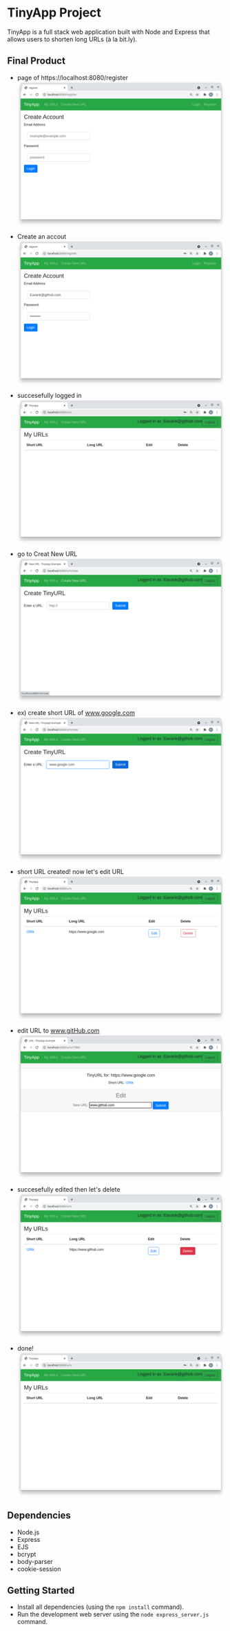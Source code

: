 # TinyApp Project

TinyApp is a full stack web application built with Node and Express that allows users to shorten long URLs (à la bit.ly).

## Final Product

* page of https://localhost:8080/register
!["register page"](https://github.com/EavanK/tinyapp/blob/master/docs/register-page.png?raw=true)

* Create an accout
!["create an account"](https://github.com/EavanK/tinyapp/blob/master/docs/creatAccount.png?raw=true)

* succesefully logged in
!["logged in page"](https://github.com/EavanK/tinyapp/blob/master/docs/urls-page.png?raw=true)

* go to Creat New URL
!["create New URL 1"](https://github.com/EavanK/tinyapp/blob/master/docs/newUrl-page.png?raw=true)

* ex) create short URL of www.google.com
!["create New URL 2"](https://github.com/EavanK/tinyapp/blob/master/docs/createGoogleUrl.png?raw=true)

* short URL created! now let's edit URL
!["URL created"](https://github.com/EavanK/tinyapp/blob/master/docs/eitAndDelete.png?raw=true)

* edit URL to www.gitHub.com
!["edit URL"](https://github.com/EavanK/tinyapp/blob/master/docs/editUrl.png?raw=true)

* succesefully edited then let's delete
!["eidited and delete URL"](https://github.com/EavanK/tinyapp/blob/master/docs/delete.png?raw=true)

* done!
!["deleted"](https://github.com/EavanK/tinyapp/blob/master/docs/urls-page.png?raw=true)


## Dependencies

- Node.js
- Express
- EJS
- bcrypt
- body-parser
- cookie-session

## Getting Started

- Install all dependencies (using the `npm install` command).
- Run the development web server using the `node express_server.js` command.